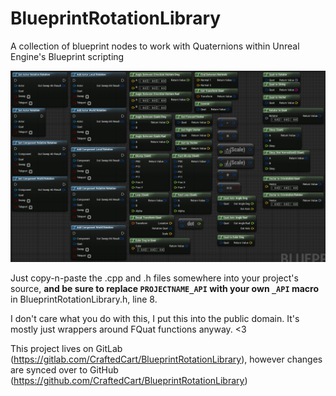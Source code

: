 BlueprintRotationLibrary
========================

A collection of blueprint nodes to work with Quaternions within Unreal Engine's Blueprint scripting

![Blueprint nodes](Nodes.png)

Just copy-n-paste the .cpp and .h files somewhere into your project's source, **and be sure to replace `PROJECTNAME_API`
with your own `_API` macro** in BlueprintRotationLibrary.h, line 8.

I don't care what you do with this, I put this into the public domain. It's mostly just wrappers around FQuat functions
anyway. <3

This project lives on GitLab (https://gitlab.com/CraftedCart/BlueprintRotationLibrary), however changes are synced over
to GitHub (https://github.com/CraftedCart/BlueprintRotationLibrary)
